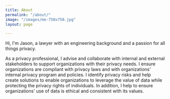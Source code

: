```yaml
---
title: About
permalink: "/about/"
image: "/images/me-750x750.jpg"
layout: page

---
```

Hi, I'm Jason, a lawyer with an engineering background and a passion for all things privacy.

As a privacy professional, I advise and collaborate with internal and external stakeholders to support organizations with their privacy needs. I ensure organizations are compliant with privacy laws and with organizations' internal privacy program and policies. I identify privacy risks and help create solutions to enable organizations to leverage the value of data while protecting the privacy rights of individuals. In addition, I help to ensure organizations' use of data is ethical and consistent with its values.